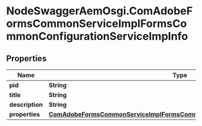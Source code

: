 # NodeSwaggerAemOsgi.ComAdobeFormsCommonServiceImplFormsCommonConfigurationServiceImpInfo

## Properties

Name | Type | Description | Notes
------------ | ------------- | ------------- | -------------
**pid** | **String** |  | [optional] 
**title** | **String** |  | [optional] 
**description** | **String** |  | [optional] 
**properties** | [**ComAdobeFormsCommonServiceImplFormsCommonConfigurationServiceImpProperties**](ComAdobeFormsCommonServiceImplFormsCommonConfigurationServiceImpProperties.md) |  | [optional] 


